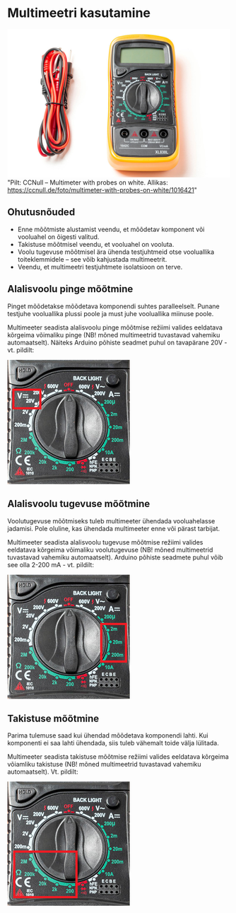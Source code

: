 # Multimeetri kasutamine
![multimeeter](meedia/multimeeter.jpg)
"Pilt: CCNull – Multimeter with probes on white. Allikas: https://ccnull.de/foto/multimeter-with-probes-on-white/1016421"

## Ohutusnõuded
* Enne mõõtmiste alustamist veendu, et mõõdetav komponent või vooluahel on õigesti valitud.
* Takistuse mõõtmisel veendu, et vooluahel on vooluta.
* Voolu tugevuse mõõtmisel ära ühenda testjuhtmeid otse vooluallika toiteklemmidele – see võib kahjustada multimeetrit.
* Veendu, et multimeetri testjuhtmete isolatsioon on terve.

## Alalisvoolu pinge mõõtmine
Pinget mõõdetakse mõõdetava komponendi suhtes paralleelselt.
Punane testjuhe vooluallika plussi poole ja must juhe vooluallika miinuse poole.

Multimeeter seadista alalisvoolu pinge mõõtmise režiimi valides eeldatava kõrgeima võimaliku pinge (NB! mõned multimeetrid tuvastavad vahemiku automaatselt). Näiteks Arduino põhiste seadmet puhul on tavapärane 20V - vt. pildilt:

![Pinge](meedia/pinge.png)

## Alalisvoolu tugevuse mõõtmine
Voolutugevuse mõõtmiseks tuleb multimeeter ühendada vooluahelasse jadamisi.
Pole oluline, kas ühendada multimeeter enne või pärast tarbijat.

Multimeeter seadista alalisvoolu tugevuse mõõtmise režiimi valides eeldatava kõrgeima võimaliku voolutugevuse (NB! mõned multimeetrid tuvastavad vahemiku automaatselt). Arduino põhiste seadmete puhul võib see olla 2-200 mA - vt. pildilt:

![Voolutugevus](meedia/voolutugevus.png)

## Takistuse mõõtmine
Parima tulemuse saad kui ühendad mõõdetava komponendi lahti.
Kui komponenti ei saa lahti ühendada, siis tuleb vähemalt toide välja lülitada.

Multimeeter seadista takistuse mõõtmise režiimi valides eeldatava kõrgeima võiamliku takistuse (NB! mõned multimeetrid tuvastavad vahemiku automaatselt). Vt. pildilt:

![Takistus](meedia/takistus.png)
